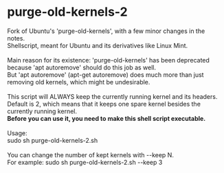 # purge-old-kernels-2
Fork of Ubuntu's 'purge-old-kernels', with a few minor changes in the notes.<br>
Shellscript, meant for Ubuntu and its derivatives like Linux Mint.<br>
<br>
Main reason for its existence: 'purge-old-kernels' has been deprecated because 'apt autoremove' should do this job as well.<br>
But 'apt autoremove' (apt-get autoremove) does much more than just removing old kernels, which might be undesirable.<br>
<br>
This script will ALWAYS keep the currently running kernel and its headers.<br>
Default is 2, which means that it keeps one spare kernel besides the currently running kernel.<br>
<b>Before you can use it, you need to make this shell script executable.</b><br>
<br>
Usage:<br>
sudo sh purge-old-kernels-2.sh<br>
<br>
You can change the number of kept kernels with --keep N.<br>
For example: sudo sh purge-old-kernels-2.sh --keep 3<br>
